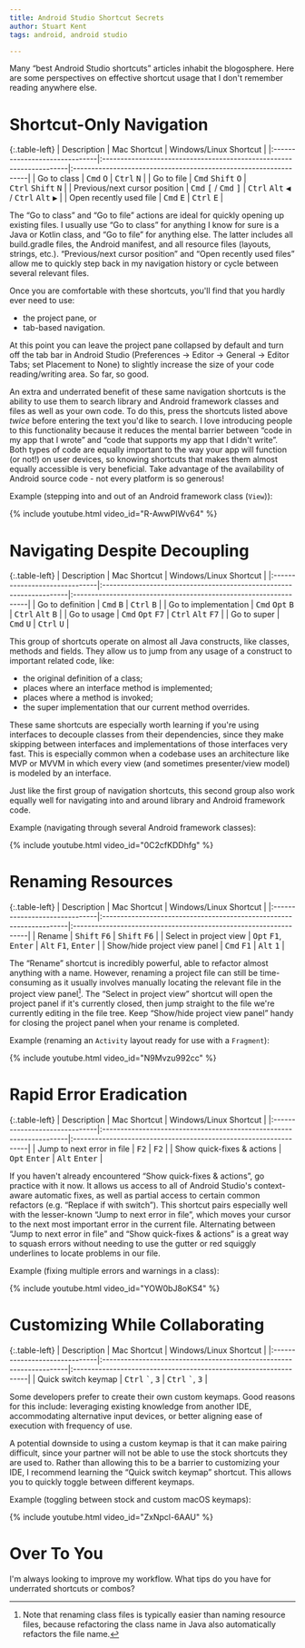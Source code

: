 ```yaml
---
title: Android Studio Shortcut Secrets
author: Stuart Kent
tags: android, android studio

---
```


Many “best Android Studio shortcuts” articles inhabit the blogosphere. Here are some perspectives on effective shortcut usage that I don't remember reading anywhere else.

<!--more-->

# Shortcut-Only Navigation

{:.table-left}
| Description                   | Mac Shortcut                                                        | Windows/Linux Shortcut                                           |
|:------------------------------|:--------------------------------------------------------------------|:-----------------------------------------------------------------|
| Go to class                   | <kbd>Cmd</kbd>&nbsp;<kbd>O</kbd>                                    | <kbd>Ctrl</kbd>&nbsp;<kbd>N</kbd>                                |
| Go to file                    | <kbd>Cmd</kbd>&nbsp;<kbd>Shift</kbd>&nbsp;<kbd>O</kbd>              | <kbd>Ctrl</kbd>&nbsp;<kbd>Shift</kbd>&nbsp;<kbd>N</kbd>          |
| Previous/next cursor position | <kbd>Cmd</kbd>&nbsp;<kbd>[</kbd> / <kbd>Cmd</kbd>&nbsp;<kbd>]</kbd> | <kbd>Ctrl</kbd>&nbsp;<kbd>Alt</kbd>&nbsp;<kbd>◀</kbd> / <kbd>Ctrl</kbd>&nbsp;<kbd>Alt</kbd>&nbsp;<kbd>▶</kbd> |
| Open recently used file       | <kbd>Cmd</kbd>&nbsp;<kbd>E</kbd>                                    | <kbd>Ctrl</kbd>&nbsp;<kbd>E</kbd>                                |

The “Go to class” and “Go to file” actions are ideal for quickly opening up existing files. I usually use “Go to class” for anything I know for sure is a Java or Kotlin class, and “Go to file” for anything else. The latter includes all build.gradle files, the Android manifest, and all resource files (layouts, strings, etc.). “Previous/next cursor position” and “Open recently used files” allow me to quickly step back in my navigation history or cycle between several relevant files.

Once you are comfortable with these shortcuts, you'll find that you hardly ever need to use:

- the project pane, or
- tab-based navigation.

At this point you can leave the project pane collapsed by default and turn off the tab bar in Android Studio (Preferences -> Editor -> General -> Editor Tabs; set Placement to None) to slightly increase the size of your code reading/writing area. So far, so good.

An extra and underrated benefit of these same navigation shortcuts is the ability to use them to search library and Android framework classes and files as well as your own code. To do this, press the shortcuts listed above _twice_ before entering the text you'd like to search. I love introducing people to this functionality because it reduces the mental barrier between “code in my app that I wrote” and “code that supports my app that I didn't write”. Both types of code are equally important to the way your app will function (or not!) on user devices, so knowing shortcuts that makes them almost equally accessible is very beneficial. Take advantage of the availability of Android source code - not every platform is so generous!

Example (stepping into and out of an Android framework class (`View`)):

{% include youtube.html video_id="R-AwwPIWv64" %}

# Navigating Despite Decoupling

{:.table-left}
| Description                   | Mac Shortcut                                                        | Windows/Linux Shortcut                                           |
|:------------------------------|:--------------------------------------------------------------------|:-----------------------------------------------------------------|
| Go to definition              | <kbd>Cmd</kbd>&nbsp;<kbd>B</kbd>                                    | <kbd>Ctrl</kbd>&nbsp;<kbd>B</kbd>                                |
| Go to implementation          | <kbd>Cmd</kbd>&nbsp;<kbd>Opt</kbd>&nbsp;<kbd>B</kbd>                | <kbd>Ctrl</kbd>&nbsp;<kbd>Alt</kbd>&nbsp;<kbd>B</kbd>            |
| Go to usage                   | <kbd>Cmd</kbd>&nbsp;<kbd>Opt</kbd>&nbsp;<kbd>F7</kbd>               | <kbd>Ctrl</kbd>&nbsp;<kbd>Alt</kbd>&nbsp;<kbd>F7</kbd>           |
| Go to super                   | <kbd>Cmd</kbd>&nbsp;<kbd>U</kbd>                                    | <kbd>Ctrl</kbd>&nbsp;<kbd>U</kbd>                                |

This group of shortcuts operate on almost all Java constructs, like classes, methods and fields. They allow us to jump from any usage of a construct to important related code, like:

- the original definition of a class;
- places where an interface method is implemented;
- places where a method is invoked;
- the super implementation that our current method overrides.

These same shortcuts are especially worth learning if you're using interfaces to decouple classes from their dependencies, since they make skipping between interfaces and implementations of those interfaces very fast. This is especially common when a codebase uses an architecture like MVP or MVVM in which every view (and sometimes presenter/view model) is modeled by an interface.

Just like the first group of navigation shortcuts, this second group also work equally well for navigating into and around library and Android framework code.

Example (navigating through several Android framework classes):

{% include youtube.html video_id="0C2cfKDDhfg" %}

# Renaming Resources

{:.table-left}
| Description                   | Mac Shortcut                                                        | Windows/Linux Shortcut                                           |
|:------------------------------|:--------------------------------------------------------------------|:-----------------------------------------------------------------|
| Rename                        | <kbd>Shift</kbd>&nbsp;<kbd>F6</kbd>                                 | <kbd>Shift</kbd>&nbsp;<kbd>F6</kbd>                              |
| Select in project view        | <kbd>Opt</kbd>&nbsp;<kbd>F1</kbd>, <kbd>Enter</kbd>                 | <kbd>Alt</kbd>&nbsp;<kbd>F1</kbd>, <kbd>Enter</kbd>              |
| Show/hide project view panel  | <kbd>Cmd</kbd>&nbsp;<kbd>F1</kbd>                                   | <kbd>Alt</kbd>&nbsp;<kbd>1</kbd>                                 |

The “Rename” shortcut is incredibly powerful, able to refactor almost anything with a name. However, renaming a project file can still be time-consuming as it usually involves manually locating the relevant file in the project view panel[^1]. The “Select in project view” shortcut will open the project panel if it's currently closed, then jump straight to the file we're currently editing in the file tree. Keep “Show/hide project view panel” handy for closing the project panel when your rename is completed.

Example (renaming an `Activity` layout ready for use with a `Fragment`):

{% include youtube.html video_id="N9Mvzu992cc" %}

# Rapid Error Eradication

{:.table-left}
| Description                   | Mac Shortcut                                                        | Windows/Linux Shortcut                                           |
|:------------------------------|:--------------------------------------------------------------------|:-----------------------------------------------------------------|
| Jump to next error in file    | <kbd>F2</kbd>                                                       | <kbd>F2</kbd>                                                    |
| Show quick-fixes & actions    | <kbd>Opt</kbd>&nbsp;<kbd>Enter</kbd>                                | <kbd>Alt</kbd>&nbsp;<kbd>Enter</kbd>                             |

If you haven't already encountered “Show quick-fixes & actions”, go practice with it now. It allows us access to all of Android Studio's context-aware automatic fixes, as well as partial access to certain common refactors (e.g. “Replace if with switch”). This shortcut pairs especially well with the lesser-known “Jump to next error in file”, which moves your cursor to the next most important error in the current file. Alternating between “Jump to next error in file” and “Show quick-fixes & actions” is a great way to squash errors without needing to use the gutter or red squiggly underlines to locate problems in our file.

Example (fixing multiple errors and warnings in a class):

{% include youtube.html video_id="YOW0bJ8oKS4" %}

# Customizing While Collaborating

{:.table-left}
| Description                   | Mac Shortcut                                                        | Windows/Linux Shortcut                                           |
|:------------------------------|:--------------------------------------------------------------------|:-----------------------------------------------------------------|
| Quick switch keymap           | <kbd>Ctrl</kbd>&nbsp;<kbd>&#96;</kbd>, <kbd>3</kbd>                 | <kbd>Ctrl</kbd>&nbsp;<kbd>&#96;</kbd>, <kbd>3</kbd>              |

Some developers prefer to create their own custom keymaps. Good reasons for this include: leveraging existing knowledge from another IDE, accommodating alternative input devices, or better aligning ease of execution with frequency of use.

A potential downside to using a custom keymap is that it can make pairing difficult, since your partner will not be able to use the stock shortcuts they are used to. Rather than allowing this to be a barrier to customizing your IDE, I recommend learning the “Quick switch keymap” shortcut. This allows you to quickly toggle between different keymaps. 

Example (toggling between stock and custom macOS keymaps):

{% include youtube.html video_id="ZxNpcl-6AAU" %}

# Over To You

I'm always looking to improve my workflow. What tips do you have for underrated shortcuts or combos?

[^1]: Note that renaming class files is typically easier than naming resource files, because refactoring the class name in Java also automatically refactors the file name.
